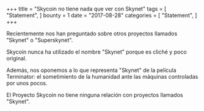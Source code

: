 +++
title = "Skycoin no tiene nada que ver con Skynet"
tags = [
    "Statement",
]
bounty = 1
date = "2017-08-28"
categories = [
    "Statement",
]
+++

Recientemente nos han preguntado sobre otros proyectos llamados "Skynet" o "Superskynet".

Skycoin nunca ha utilizado el nombre "Skynet" porque es cliché y poco original.

Además, nos oponemos a lo que representa "Skynet" de la película Terminator:
el sometimiento de la humanidad ante las máquinas controladas por unos pocos.

El Proyecto Skycoin no tiene ninguna relación con proyectos llamados "Skynet".
